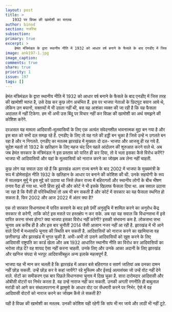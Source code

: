 ```yaml
---
layout: post
title: >
   1932 पर विपक्ष की खामोशी का मतलब
author: binod
section: नजरिया
subsection:
primary: true
excerpt: >
    हेमंत मंत्रिमंडल के द्वारा स्थानीय नीति में 1932 को आधार वर्ष बनाने के फैसले के बाद एनडीए में जिस तरह की खामोशी व्याप्त है, उसे देख कर कुछ लोग अचंभित हैं. इस पर भाजपा नेताओं के छिटपुट बयान आये थे, लेकिन उन बयानों, वक्तव्यों में भी उग्रता नहीं थी, बस यह आशंका व्यक्त की जा रही है ...
image: ank197-1.jpg
image_caption: 
comments: true
share: true
priority: 1
issue: 197
tags: []
---
```


हेमंत मंत्रिमंडल के द्वारा स्थानीय नीति में 1932 को आधार वर्ष बनाने के फैसले के बाद एनडीए में जिस तरह की खामोशी व्याप्त है, उसे देख कर कुछ लोग अचंभित हैं. इस पर भाजपा नेताओं के छिटपुट बयान आये थे, लेकिन उन बयानों, वक्तव्यों में भी उग्रता नहीं थी, बस यह आशंका व्यक्त की जा रही है कि यह फैसला अदालत में नहीं टिकेगा. हम भी अभी उस बिंदू पर विचार नहीं कर विपक्ष की खामोशी का अर्थ समझने की कोशिश करेंगे.

दरअसल यह मामला आदिवासी-मूलवासियों के लिए एक अत्यंत संवेदनशील भावनात्मक मुद्दा बन गया है और इस बात को सभी दल समझ रहे हैं. एनडीए के लिए तो यह गले की हड्डी बन चुका है जिसे उन्हें न उगलते बन रहा है और न निगलते. एनडीए का मतलब झारखंड में मुख्यतः दो दल- भाजपा और आजसू ही रह गये हैं. सुदेश महतो तो 1932 के खतिहान के लिए महज चंद दिन पहले आंदोलन की शुरुआत करने वाले थे. अब जब हेमंत सरकार के मंत्रिमंडल ने इस प्रस्ताव को पारित ही कर दिया, तो वे भला इसका कैसे विरोध करेंगे? भाजपा भी आदिवासियों और यहां के मूलवासियों को नाराज करने का जोखम अब लेना नहीं चाहती.

कुछ लोग यह सवाल उठा रहे हैं कि झारखंड अलग राज्य बनने के बाद 2002 में भाजपा के मुख्यमंत्री के रूप में डोमेसाईल नीति 1932 के खतिहान के आधार पर बनाने की कोशिश की थी. उनके सहयोगी के रूप में सालखन मुर्मू ने इस मुद्दे को उठाया था जिसे लेकर राज्य में बहिरागतों और स्थानीय लोगों के बीच भीषण तनाव पैदा हो गया था. भारी हिंसा हुई थी और कोर्ट ने भी इसके खिलाफ फैसला दिया था. अब सवाल उठाया जा रहा है कि वैसी ही परिस्थितियां तो अब भी बन सकती हैं और कोर्ट में सरकार का यह फैसला स्थगित हो सकता है. फिर 2002 और आज 2022 में अंतर क्या है?

एक तो सरकार विधानसभा में पारित करवाने के बाद इसे 9वीं अनुसूचि में शामिल करने का अनुरोध केंद्र सरकार से करेगी, ताकि कोर्ट इस मसले पर हस्तक्षेप न कर सके. अब रहा यह सवाल कि विधानसभा में इसे पारित करना संभव होगा? क्या भाजपा इसका विरोध नहीं करेगी?
इसकी संभावना कम है. लोकसभा सभा चुनाव अब करीब ही है और इस बार चुनौती 2014 जैसी आसान नजर नहीं आ रही है. झारखंड में भी आने वाले दिनों में मध्यावधि चुनाव की स्थिति बन सकती है. आदिवासियों को नाराज करने का खामियाजा वह छत्तीसगढ़ और झारखंड में भुगत चुकी है. अभी-अभी तो उसने आदिवासियों को खुश करने के लिए आदिवासी राष्ट्रपति का कार्ड खेला और अब 1932 आधारित स्थानीय नीति का विरोध कर आदिवासियों का भरोसा तोड़ दें? वह शायद ऐसा नहीं करना चाहती. उनके लिए और उनके आका अदानी के लिए झारखंड और खनिज संपदा से भरपूर आदिवासीबहुल अन्य इलाके महत्वपूर्ण हैं.

भाजपा यह भी मान कर चलती है कि झारखंड में आकर बसे बहिरागत व सवर्ण जातियां अब उनका दामन नहीं छोड़ सकती. उन्हें छोड़ कर वे कहां जायेंगे? रहे मुस्लिम और ईसाई अल्पसंख्य जो उन्हें वोट नहीं देने वाले. वोटों का समीकरण एक बार पिछले विधानसभा चुनाव में दिख चुका है. सारा दारोमदार आदिवासी और ओबीसी वोटरों पर निर्भर करता है. वह उन्हें नाराज नहीं कर सकती. उनकी अगली रणनीति ही बाबूलाल मरांडी को आगे कर संथालपरगना में झामुमो के आधार वोट पर सेंधमारी करने पर निर्भर. ऐसे में वह आदिवासी वोटरों को नाराज करने का जोखम कैसे ले सकती है?

यही है विपक्ष की खामोशी का मतलब. उनकी कोशिश यही रहेगी कि सांप भी मर जाये और लाठी भी नहीं टूटे.